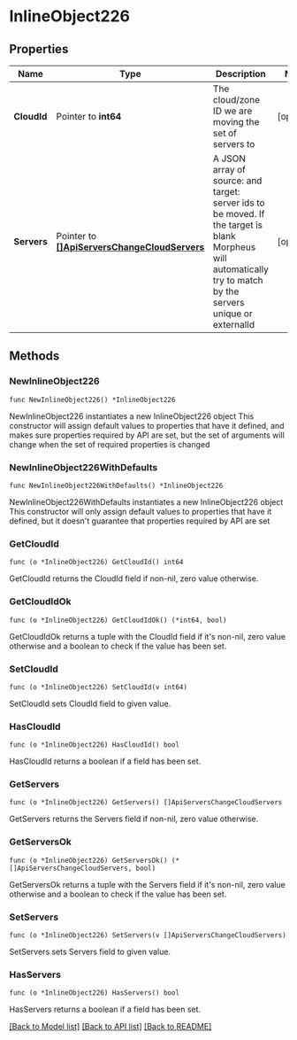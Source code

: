# InlineObject226

## Properties

Name | Type | Description | Notes
------------ | ------------- | ------------- | -------------
**CloudId** | Pointer to **int64** | The cloud/zone ID we are moving the set of servers to | [optional] 
**Servers** | Pointer to [**[]ApiServersChangeCloudServers**](ApiServersChangeCloudServers.md) | A JSON array of source: and target: server ids to be moved. If the target is blank Morpheus will automatically try to match by the servers unique or externalId | [optional] 

## Methods

### NewInlineObject226

`func NewInlineObject226() *InlineObject226`

NewInlineObject226 instantiates a new InlineObject226 object
This constructor will assign default values to properties that have it defined,
and makes sure properties required by API are set, but the set of arguments
will change when the set of required properties is changed

### NewInlineObject226WithDefaults

`func NewInlineObject226WithDefaults() *InlineObject226`

NewInlineObject226WithDefaults instantiates a new InlineObject226 object
This constructor will only assign default values to properties that have it defined,
but it doesn't guarantee that properties required by API are set

### GetCloudId

`func (o *InlineObject226) GetCloudId() int64`

GetCloudId returns the CloudId field if non-nil, zero value otherwise.

### GetCloudIdOk

`func (o *InlineObject226) GetCloudIdOk() (*int64, bool)`

GetCloudIdOk returns a tuple with the CloudId field if it's non-nil, zero value otherwise
and a boolean to check if the value has been set.

### SetCloudId

`func (o *InlineObject226) SetCloudId(v int64)`

SetCloudId sets CloudId field to given value.

### HasCloudId

`func (o *InlineObject226) HasCloudId() bool`

HasCloudId returns a boolean if a field has been set.

### GetServers

`func (o *InlineObject226) GetServers() []ApiServersChangeCloudServers`

GetServers returns the Servers field if non-nil, zero value otherwise.

### GetServersOk

`func (o *InlineObject226) GetServersOk() (*[]ApiServersChangeCloudServers, bool)`

GetServersOk returns a tuple with the Servers field if it's non-nil, zero value otherwise
and a boolean to check if the value has been set.

### SetServers

`func (o *InlineObject226) SetServers(v []ApiServersChangeCloudServers)`

SetServers sets Servers field to given value.

### HasServers

`func (o *InlineObject226) HasServers() bool`

HasServers returns a boolean if a field has been set.


[[Back to Model list]](../README.md#documentation-for-models) [[Back to API list]](../README.md#documentation-for-api-endpoints) [[Back to README]](../README.md)


